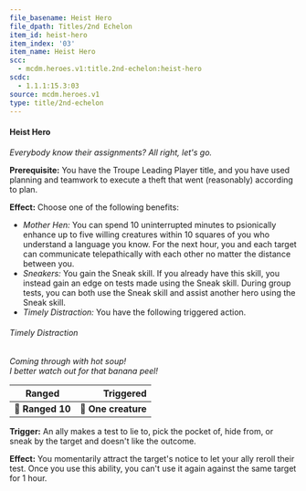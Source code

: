 ```yaml
---
file_basename: Heist Hero
file_dpath: Titles/2nd Echelon
item_id: heist-hero
item_index: '03'
item_name: Heist Hero
scc:
  - mcdm.heroes.v1:title.2nd-echelon:heist-hero
scdc:
  - 1.1.1:15.3:03
source: mcdm.heroes.v1
type: title/2nd-echelon
---
```


#### Heist Hero

*Everybody know their assignments? All right, let's go.*

**Prerequisite:** You have the Troupe Leading Player title, and you have used planning and teamwork to execute a theft that went (reasonably) according to plan.

**Effect:** Choose one of the following benefits:

- *Mother Hen:* You can spend 10 uninterrupted minutes to psionically enhance up to five willing creatures within 10 squares of you who understand a language you know. For the next hour, you and each target can communicate telepathically with each other no matter the distance between you.
- *Sneakers:* You gain the Sneak skill. If you already have this skill, you instead gain an edge on tests made using the Sneak skill. During group tests, you can both use the Sneak skill and assist another hero using the Sneak skill.
- *Timely Distraction:* You have the following triggered action.

###### Timely Distraction

*Coming through with hot soup!\
I better watch out for that banana peel!*

| **Ranged**       |       **Triggered** |
| ---------------- | ------------------: |
| **📏 Ranged 10** | **🎯 One creature** |

**Trigger:** An ally makes a test to lie to, pick the pocket of, hide from, or sneak by the target and doesn't like the outcome.

**Effect:** You momentarily attract the target's notice to let your ally reroll their test. Once you use this ability, you can't use it again against the same target for 1 hour.
